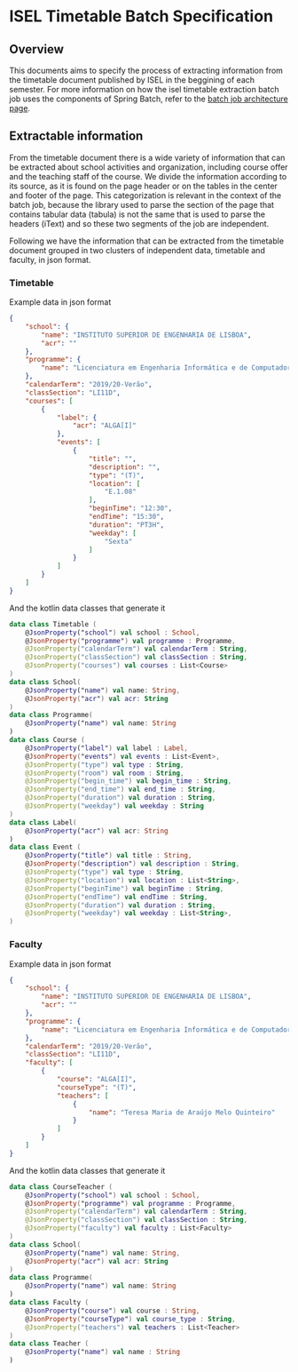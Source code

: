 # ISEL Timetable Batch Specification

## Overview

This documents aims to specify the process of extracting information from the timetable document published by ISEL in the beggining of each semester. For more information on how the isel timetable extraction batch job uses the components of Spring Batch, refer to the [batch job architecture page]().

## Extractable information

From the timetable document there is a wide variety of information that can be extracted about school activities and organization, including course offer and the teaching staff of the course. We divide the information according to its source, as it is found on the page header or on the tables in the center and footer of the page. This categorization is relevant in the context of the batch job, because the library used to parse the section of the page that contains tabular data (tabula) is not the same that is used to parse the headers (iText) and so these two segments of the job are independent.

Following we have the information that can be extracted from the timetable document grouped in two clusters of independent data, timetable and faculty, in json format.

### Timetable
Example data in json format
```json
{
    "school": {
        "name": "INSTITUTO SUPERIOR DE ENGENHARIA DE LISBOA",
        "acr": ""
    },
    "programme": {
        "name": "Licenciatura em Engenharia Informática e de Computadores"
    },
    "calendarTerm": "2019/20-Verão",
    "classSection": "LI11D",
    "courses": [
        {
            "label": {
                "acr": "ALGA[I]"
            },
            "events": [
                {
                    "title": "",
                    "description": "",
                    "type": "(T)",
                    "location": [
                        "E.1.08"
                    ],
                    "beginTime": "12:30",
                    "endTime": "15:30",
                    "duration": "PT3H",
                    "weekday": [
                        "Sexta"
                    ]
                }
            ]
        }
    ]
}
```
And the kotlin data classes that generate it
```kotlin
data class Timetable (
	@JsonProperty("school") val school : School,
	@JsonProperty("programme") val programme : Programme,
	@JsonProperty("calendarTerm") val calendarTerm : String,
	@JsonProperty("classSection") val classSection : String,
	@JsonProperty("courses") val courses : List<Course>
)
data class School(
    @JsonProperty("name") val name: String,
    @JsonProperty("acr") val acr: String
)
data class Programme(
    @JsonProperty("name") val name: String
)
data class Course (
	@JsonProperty("label") val label : Label,
    @JsonProperty("events") val events : List<Event>,
	@JsonProperty("type") val type : String,
	@JsonProperty("room") val room : String,
	@JsonProperty("begin_time") val begin_time : String,
	@JsonProperty("end_time") val end_time : String,
	@JsonProperty("duration") val duration : String,
	@JsonProperty("weekday") val weekday : String
)
data class Label(
    @JsonProperty("acr") val acr: String
)
data class Event (
	@JsonProperty("title") val title : String,
    @JsonProperty("description") val description : String,
    @JsonProperty("type") val type : String,
	@JsonProperty("location") val location : List<String>,
	@JsonProperty("beginTime") val beginTime : String,
	@JsonProperty("endTime") val endTime : String,
	@JsonProperty("duration") val duration : String,
    @JsonProperty("weekday") val weekday : List<String>,
)
```
### Faculty
Example data in json format
```json
{
    "school": {
        "name": "INSTITUTO SUPERIOR DE ENGENHARIA DE LISBOA",
        "acr": ""
    },
    "programme": {
        "name": "Licenciatura em Engenharia Informática e de Computadores"
    },
    "calendarTerm": "2019/20-Verão",
    "classSection": "LI11D",
    "faculty": [
        {
            "course": "ALGA[I]",
            "courseType": "(T)",
            "teachers": [
                {
                    "name": "Teresa Maria de Araújo Melo Quinteiro"
                }
            ]
        }
    ]
}
```
And the kotlin data classes that generate it
```kotlin
data class CourseTeacher (
	@JsonProperty("school") val school : School,
    @JsonProperty("programme") val programme : Programme,
	@JsonProperty("calendarTerm") val calendarTerm : String,
	@JsonProperty("classSection") val classSection : String,
	@JsonProperty("faculty") val faculty : List<Faculty>
)
data class School(
    @JsonProperty("name") val name: String,
    @JsonProperty("acr") val acr: String
)
data class Programme(
    @JsonProperty("name") val name: String
)
data class Faculty (
	@JsonProperty("course") val course : String,
	@JsonProperty("courseType") val course_type : String,
	@JsonProperty("teachers") val teachers : List<Teacher>
)
data class Teacher (
	@JsonProperty("name") val name : String
)
```
